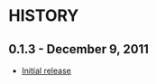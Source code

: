 HISTORY
=======

0.1.3 - December 9, 2011
-------------------------
* [Initial release](http://github.com/giraffi/giraffi/commit/)
